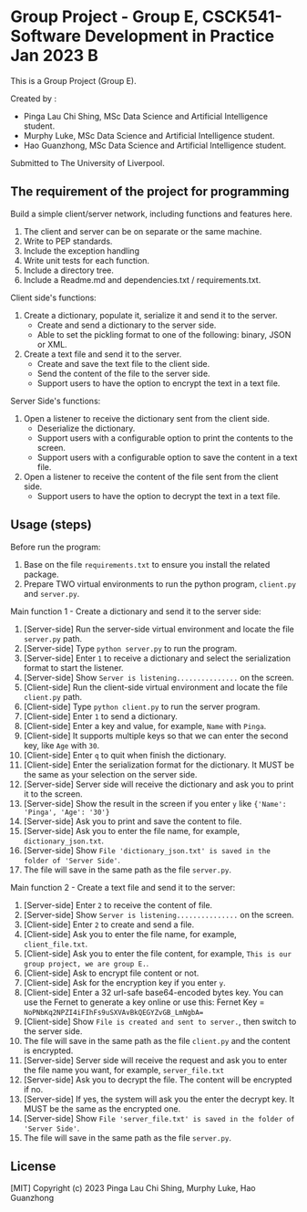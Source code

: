 # Group Project - Group E, CSCK541-Software Development in Practice Jan 2023 B
This is a Group Project (Group E). 

Created by : 
  -  Pinga Lau Chi Shing, MSc Data Science and Artificial Intelligence student.
  -  Murphy Luke, MSc Data Science and Artificial Intelligence student.
  -  Hao Guanzhong, MSc Data Science and Artificial Intelligence student.

Submitted to The University of Liverpool.

## The requirement of the project for programming 
Build a simple client/server network, including functions and features here.
  1.  The client and server can be on separate or the same machine.
  2.  Write to PEP standards.
  3.  Include the exception handling
  4.  Write unit tests for each function.
  5.  Include a directory tree.
  6.  Include a Readme.md and dependencies.txt / requirements.txt.

Client side's functions:
  1.  Create a dictionary, populate it, serialize it and send it to the server.
        -  Create and send a dictionary to the server side.
        -  Able to set the pickling format to one of the following: binary, JSON or XML.
  2.  Create a text file and send it to the server.
        -  Create and save the text file to the client side.
        -  Send the content of the file to the server side.
        -  Support users to have the option to encrypt the text in a text file.

Server Side's functions:
  1.  Open a listener to receive the dictionary sent from the client side.
        -  Deserialize the dictionary.
        -  Support users with a configurable option to print the contents to the screen.
        -  Support users with a configurable option to save the content in a text file.
  2.  Open a listener to receive the content of the file sent from the client side.
        -  Support users to have the option to decrypt the text in a text file.

## Usage (steps)
Before run the program: 
  1.  Base on the file `requirements.txt` to ensure you install the related package.
  2.  Prepare TWO virtual environments to run the python program, `client.py` and `server.py`.

Main function 1 - Create a dictionary and send it to the server side:
  1.  [Server-side] Run the server-side virtual environment and locate the file `server.py` path.
  2.  [Server-side] Type `python server.py` to run the program.
  3.  [Server-side] Enter `1` to receive a dictionary and select the serialization  format to start the listener.
  4.  [Server-side] Show `Server is listening...............` on the screen.
  5.  [Client-side] Run the client-side virtual environment and locate the file `client.py` path.
  6.  [Client-side] Type `python client.py` to run the server program.
  7.  [Client-side] Enter `1` to send a dictionary.
  8.  [Client-side] Enter a key and value, for example, `Name` with `Pinga`.
  9.  [Client-side] It supports multiple keys so that we can enter the second key, like `Age` with `30`.
  10. [Client-side] Enter `q` to quit when finish the dictionary.
  11. [Client-side] Enter the serialization format for the dictionary. It MUST be the same as your selection on the server side.
  12. [Server-side] Server side will receive the dictionary and ask you to print it to the screen.
  13. [Server-side] Show the result in the screen if you enter `y` like `{'Name': 'Pinga', 'Age': '30'}`
  14. [Server-side] Ask you to print and save the content to file.
  15. [Server-side] Ask you to enter the file name, for example, `dictionary_json.txt`.
  16. [Server-side] Show `File 'dictionary_json.txt' is saved in the folder of 'Server Side'`.
  17. The file will save in the same path as the file `server.py`.

Main function 2 - Create a text file and send it to the server:
  1.  [Server-side] Enter `2` to receive the content of file.
  2.  [Server-side] Show `Server is listening...............` on the screen.
  3.  [Client-side] Enter `2` to create and send a file.
  4.  [Client-side] Ask you to enter the file name, for example, `client_file.txt`.
  5.  [Client-side] Ask you to enter the file content, for example, `This is our group project, we are group E.`.
  6.  [Client-side] Ask to encrypt file content or not. 
  7.  [Client-side] Ask for the encryption key if you enter `y`.
  8.  [Client-side] Enter a 32 url-safe base64-encoded bytes key. You can use the Fernet to generate a key online or use this:
                    Fernet Key = `NoPNbKq2NPZI4iFIhFs9uSXVAvBkQEGYZvGB_LmNgbA=`
  10. [Client-side] Show `File is created and sent to server.`, then switch to the server side.
  11. The file will save in the same path as the file `client.py` and the content is encrypted.
  12. [Server-side] Server side will receive the request and ask you to enter the file name you want, for example, `server_file.txt`
  13. [Server-side] Ask you to decrypt the file. The content will be encrypted if no.
  14. [Server-side] If yes, the system will ask you the enter the decrypt key. It MUST be the same as the encrypted one.
  15. [Server-side] Show `File 'server_file.txt' is saved in the folder of 'Server Side'`.
  16. The file will save in the same path as the file `server.py`.

## License
[MIT] Copyright (c) 2023 Pinga Lau Chi Shing, Murphy Luke, Hao Guanzhong
